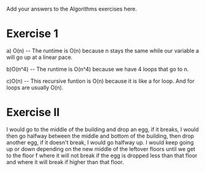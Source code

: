 Add your answers to the Algorithms exercises here.

# Exercise 1

a) O(n) -- The runtime is O(n) because n stays the same while our variable a will go up at a linear pace.

b)O(n^4) -- The runtime is O(n^4) because we have 4 loops that go to n.

c)O(n) -- This recursive funtion is O(n) because it is like a for loop. And for loops are usually O(n).

# Exercise II

I would go to the middle of the building and drop an egg, if it breaks, I would then go halfway between the middle and bottom of the building, then drop another egg, if it doesn't break, I would go halfway up. I would keep going up or down depending on the new middle of the leftover floors until we get to the floor f where it will not break if the egg is dropped less than that floor and where it will break if higher than that floor.
